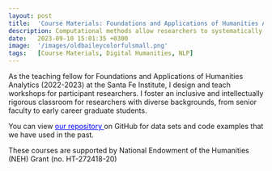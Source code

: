 ```yaml
---
layout: post
title:  'Course Materials: Foundations and Applications of Humanities Analytics'
description: Computational methods allow researchers to systematically analyze and interpret large volumes of social, political, and cultural data, uncovering underlying patterns and insights at scale. These course materials, made for the Santa Fe Institute, are designed to equip humanities researchers with computational and quantitative tools. The course aims to foster a supportive community, build practical skills, and diversify the field of humanities analytics by welcoming participants from various backgrounds and stages of their academic careers.
date:   2023-09-10 15:01:35 +0300
image:  '/images/oldbaileycolorfulsmall.png'
tags:   [Course Materials, Digital Humanities, NLP]
---
```

As the teaching fellow for Foundations and Applications of Humanities Analytics (2022-2023) at the Santa Fe Institute, I design and teach workshops for participant researchers. I foster an inclusive and intellectually rigorous classroom for researchers with diverse backgrounds, from senior faculty to early career graduate students. 

You can view <a href="https://github.com/stephbuon/faha" style="color: blue"> our repository </a> on GitHub for data sets and code examples that we have used in the past.  

These courses are supported by National Endowment of the Humanities (NEH) Grant (no. HT-272418-20)
